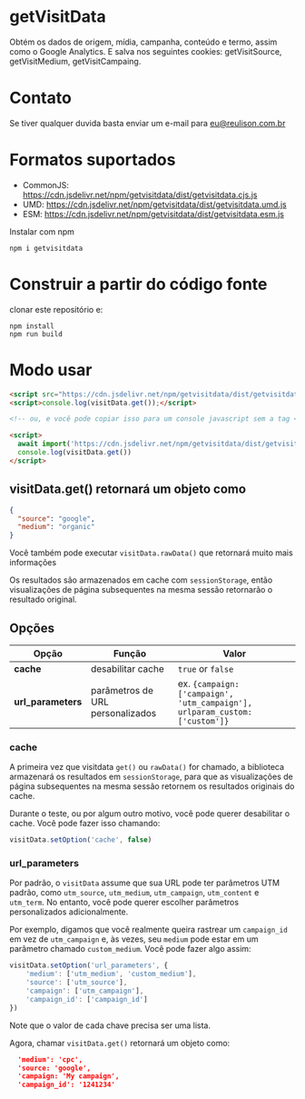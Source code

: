 # getVisitData
Obtém os dados de origem, mídia, campanha, conteúdo e termo, assim como o Google Analytics. E salva nos seguintes cookies: getVisitSource, getVisitMedium, getVisitCampaing.

# Contato
Se tiver qualquer duvida basta enviar um e-mail para eu@reulison.com.br

# Formatos suportados
- CommonJS: https://cdn.jsdelivr.net/npm/getvisitdata/dist/getvisitdata.cjs.js
- UMD: https://cdn.jsdelivr.net/npm/getvisitdata/dist/getvisitdata.umd.js
- ESM: https://cdn.jsdelivr.net/npm/getvisitdata/dist/getvisitdata.esm.js

Instalar com npm
```shell
npm i getvisitdata
```

# Construir a partir do código fonte
clonar este repositório e:
```shell
npm install
npm run build
```

# Modo usar
```html
<script src="https://cdn.jsdelivr.net/npm/getvisitdata/dist/getvisitdata.umd.js"></script>
<script>console.log(visitData.get());</script>

<!-- ou, e você pode copiar isso para um console javascript sem a tag <script> também para teste -->

<script>
  await import('https://cdn.jsdelivr.net/npm/getvisitdata/dist/getvisitdata.umd.js')
  console.log(visitData.get())
</script>
```
## visitData.get() retornará um objeto como
```json
{
  "source": "google",
  "medium": "organic"
}
```
Você também pode executar `visitData.rawData()` que retornará muito mais informações

Os resultados são armazenados em cache com `sessionStorage`, então visualizações de página subsequentes na mesma sessão retornarão o resultado original.

## Opções
| Opção  |  Função | Valor  |
| ------------ | ------------ | ------------ |
| **cache**  | desabilitar cache  |  `true` or `false`|
| **url_parameters**  | parâmetros de URL personalizados  |  ex. `{campaign: ['campaign', 'utm_campaign'], urlparam_custom: ['custom']}` |

### cache
A primeira vez que visitdata `get()` ou `rawData()` for chamado, a biblioteca armazenará os resultados em `sessionStorage`, para que as visualizações de página subsequentes na mesma sessão retornem os resultados originais do cache.

Durante o teste, ou por algum outro motivo, você pode querer desabilitar o cache. Você pode fazer isso chamando:

```javascript
visitData.setOption('cache', false)
```
### url_parameters

Por padrão, o `visitData` assume que sua URL pode ter parâmetros UTM padrão, como `utm_source`, `utm_medium`, `utm_campaign`, `utm_content` e `utm_term`. No entanto, você pode querer escolher parâmetros personalizados adicionalmente.

Por exemplo, digamos que você realmente queira rastrear um `campaign_id` em vez de `utm_campaign` e, às vezes, seu `medium` pode estar em um parâmetro chamado `custom_medium`. Você pode fazer algo assim:

```javascript
visitData.setOption('url_parameters', {
    'medium': ['utm_medium', 'custom_medium'],
    'source': ['utm_source'],
    'campaign': ['utm_campaign'],
    'campaign_id': ['campaign_id']
})
```
Note que o valor de cada chave precisa ser uma lista.

Agora, chamar `visitData.get()` retornará um objeto como:

```json
  'medium': 'cpc',
  'source: 'google',
  'campaign: 'My campaign',
  'campaign_id': '1241234'
```

